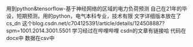 用到python&tensorflow-基于神经网络的区域的电力负荷预测
自己在21年的毕设，短期预测，用的python，电气本科专业，技术有限
文字详细版本放在了cs_dn  这个blog.csdn.net/c704125391/article/details/124508887?spm=1001.2014.3001.5501
学习经过在哔哩哔哩 csdn的文章有链接哈
代码在docx中  数据在csv中
